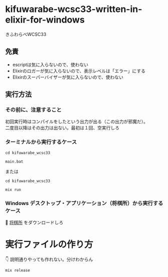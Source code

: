 # kifuwarabe-wcsc33-written-in-elixir-for-windows

きふわらべWCSC33

## 免責

* escriptは気に入らないので、使わない
* Elixirのロガーが気に入らないので、表示レベルは「エラー」にする
* Elixirのスーパーバイザーが気に入らないので、使わない

## 実行方法

### その前に、注意すること

初回実行時はコンパイルをしたという出力が出る（この出力が邪魔だ）。  
二度目以降はその出力は出ない。最初は１回、空実行しろ  

### ターミナルから実行するケース

```shell
cd kifuwarabe_wcsc33

main.bat
```

または

```shell
cd kifuwarabe_wcsc33

mix run
```

### Windows デスクトップ・アプリケーション（将棋所）から実行するケース

📖 [将棋所](http://shogidokoro.starfree.jp/) をダウンロードしろ  

# 実行ファイルの作り方

👇 説明通りやっても作れない。分けわからん  

```shell
mix release
```